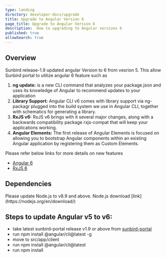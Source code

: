```yaml
---
type: landing
directory: developer-docs/upgrade
title: Upgrade to Angular Version 6
page_title: Upgrade to Angular Version 6
description:  How to upgrading to Angular versions 6
published: true
allowSearch: true
---
```


## Overview

Sunbird release-1.9 updated angular Version to 6 from vesrion 5. This allow Sunbird portal to utilize angular 6 feature such as 

1. **ng update:** is a new CLI command that analyzes your package.json and uses its knowledge of Angular to recommend updates to your application
2. **Library Support:** Angular CLI v6 comes with library support via ng-packagr plugged into the build system we use in Angular CLI, together with schematics for generating a library.
3. **RxJS v6:** RxJS v6 brings with it several major changes, along with a backwards compatibility package rxjs-compat that will keep your applications working.
4. **Angular Elements:** The first release of Angular Elements is focused on allowing you to bootstrap Angular components within an existing Angular application by registering them as Custom Elements.

Please refer below links for more details on new features 

* [Angular 6](https://blog.angular.io/version-6-of-angular-now-available-cc56b0efa7a4)  
* [RxJS 6](https://github.com/ReactiveX/rxjs/blob/master/docs_app/content/guide/v6/migration.md)

## Dependencies 

<Any dependencies should be listed here>
Please update Node.js to v8.9 and above. Node.js download [link](https://nodejs.org/en/download/)

## Steps to update Angular v5 to v6:

*  take latest sunbird-portal release v1.9 or above from [sunbird-portal](https://github.com/project-sunbird/sunbird-portal)
*  run npm install @angular/cli@latest -g
*  move to src/app/client
*  run npm install @angular/cli@latest
*  run npm install
